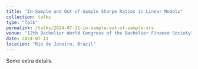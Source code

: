 ```yaml
---
title: "In-Sample and Out-of-Sample Sharpe Ratios in Linear Models"
collection: talks
type: "Talk"
permalink: /talks/2024-07-11-in-sample-out-of-sample-srs
venue: "12th Bachelier World Congress of the Bachelier Finance Society"
date: 2024-07-11
location: "Rio de Janeiro, Brazil"
---
```


Some extra details.